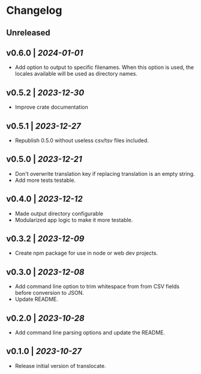 # Changelog

## Unreleased


## v0.6.0 | *2024-01-01*
- Add option to output to specific filenames. When this option is used, the locales available will be used as directory names.

## v0.5.2 | *2023-12-30*
- Improve crate documentation

## v0.5.1 | *2023-12-27*
- Republish 0.5.0 without useless csv/tsv files included.

## v0.5.0 | *2023-12-21*
- Don't overwrite translation key if replacing translation is an empty string.
- Add more tests testable.

## v0.4.0 | *2023-12-12*
- Made output directory configurable
- Modularized app logic to make it more testable.

## v0.3.2 | *2023-12-09*
- Create npm package for use in node or web dev projects.

## v0.3.0 | *2023-12-08*
- Add command line option to trim whitespace from from CSV fields before conversion to JSON.
- Update README.

## v0.2.0 | *2023-10-28*
- Add command line parsing options and update the README.

## v0.1.0 | *2023-10-27*
- Release initial version of translocate.
